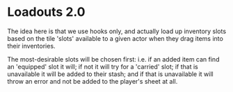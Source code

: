 # Loadouts 2.0

The idea here is that we use hooks only, and actually load up inventory slots based on the tile 'slots' available to a given actor when they drag items into their inventories.

The most-desirable slots will be chosen first: i.e. if an added item can find an 'equipped' slot it will; if not it will try for a 'carried' slot; if that is unavailable it will be added to their stash; and if that is unavailable it will throw an error and not be added to the player's sheet at all.